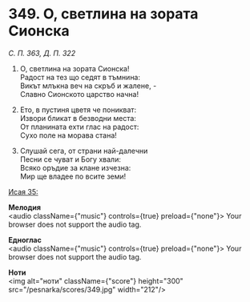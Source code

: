 # 349. О, светлина на зората Сионска

_С. П. 363, Д. П. 322_

1. О, светлина на зората Сионска!  
Радост на тез що седят в тъмнина:  
Викът млъкна веч на скръб и жалене, -  
Славно Сионското царство начна!

2. Ето, в пустиня цветя че поникват:  
Извори бликат в безводни места:  
От планината ехти глас на радост:  
Сухо поле на морава стана!

3. Слушай сега, от страни най-далечни  
Песни се чуват и Богу хвали:  
Всяко оръдие за клане изчезна:  
Мир ще владее по всите земи!

[Исая 35:](http://biblia.bg/index.php?k=23&g=35&s=)

**Мелодия**  
<audio className={"music"} controls={true} preload={"none"}>
    <source src="/pesnarka/mp3/349.mp3" type="audio/mpeg"/>
    Your browser does not support the audio tag.
</audio>

**Едноглас**  
<audio className={"music"} controls={true} preload={"none"}>
    <source src="/pesnarka/transp/349.mp3" type="audio/mpeg"/>
    Your browser does not support the audio tag.
</audio>

**Ноти**  
<img alt="ноти" className={"score"} height="300" src="/pesnarka/scores/349.jpg" width="212"/>
